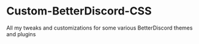 # Custom-BetterDiscord-CSS
All my tweaks and customizations for some various BetterDiscord themes and plugins
